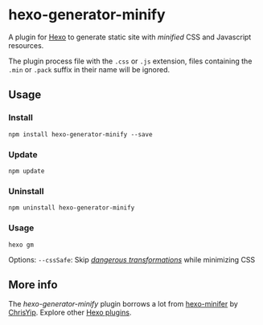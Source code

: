 # hexo-generator-minify

A plugin for [Hexo](http://zespia.tw/hexo) to generate static site with _minified_ CSS and Javascript resources.

The plugin process file with the `.css` or `.js` extension, files containing the `.min` or `.pack` suffix in their name  will be ignored.

## Usage

### Install

```
npm install hexo-generator-minify --save
```

### Update

```
npm update
```

### Uninstall

```
npm uninstall hexo-generator-minify
```

### Usage

```
hexo gm
```

Options:
    `--cssSafe`: Skip [_dangerous transformations_](https://github.com/rstacruz/css-condense#the-dangerous-things-it-does) while minimizing CSS

## More info

The _hexo-generator-minify_ plugin borrows a lot from [hexo-minifer](https://npmjs.org/package/hexo-minifer) by [ChrisYip](https://github.com/ChrisYip). Explore other [Hexo plugins](https://github.com/tommy351/hexo/wiki/plugins).

